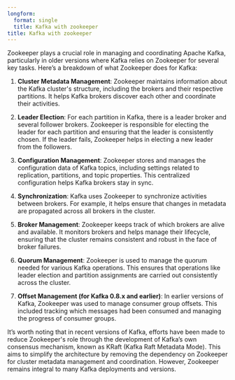 ```yaml
---
longform:
  format: single
  title: Kafka with zookeeper
title: Kafka with zookeeper
---
```

Zookeeper plays a crucial role in managing and coordinating Apache Kafka, particularly in older versions where Kafka relies on Zookeeper for several key tasks. Here’s a breakdown of what Zookeeper does for Kafka:

1. **Cluster Metadata Management**: Zookeeper maintains information about the Kafka cluster's structure, including the brokers and their respective partitions. It helps Kafka brokers discover each other and coordinate their activities.
    
2. **Leader Election**: For each partition in Kafka, there is a leader broker and several follower brokers. Zookeeper is responsible for electing the leader for each partition and ensuring that the leader is consistently chosen. If the leader fails, Zookeeper helps in electing a new leader from the followers.
    
3. **Configuration Management**: Zookeeper stores and manages the configuration data of Kafka topics, including settings related to replication, partitions, and topic properties. This centralized configuration helps Kafka brokers stay in sync.
    
4. **Synchronization**: Kafka uses Zookeeper to synchronize activities between brokers. For example, it helps ensure that changes in metadata are propagated across all brokers in the cluster.
    
5. **Broker Management**: Zookeeper keeps track of which brokers are alive and available. It monitors brokers and helps manage their lifecycle, ensuring that the cluster remains consistent and robust in the face of broker failures.
    
6. **Quorum Management**: Zookeeper is used to manage the quorum needed for various Kafka operations. This ensures that operations like leader election and partition assignments are carried out consistently across the cluster.
    
7. **Offset Management (for Kafka 0.8.x and earlier)**: In earlier versions of Kafka, Zookeeper was used to manage consumer group offsets. This included tracking which messages had been consumed and managing the progress of consumer groups.
    

It’s worth noting that in recent versions of Kafka, efforts have been made to reduce Zookeeper's role through the development of Kafka’s own consensus mechanism, known as KRaft (Kafka Raft Metadata Mode). This aims to simplify the architecture by removing the dependency on Zookeeper for cluster metadata management and coordination. However, Zookeeper remains integral to many Kafka deployments and versions.